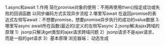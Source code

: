 1.async和await
    1.作用
        简化promise对象的使用：不用再使用then()指定成功或失败的回调函数
        以同步编码方式实现异步流程
    2.哪里写await
        在返回promise的表达式左侧写await：不想要promise，想要promise异步执行的成功的value数据
    3.哪里写async
        await所在函数(最近的)定义的左侧写async
2.jsonp解决ajax跨域的原理
    1）jsonp只解决get类型的ajax请求跨域问题
    2）jsonp请求不是ajax请求，而是一般的get请求
    3）基本原理
        浏览器端：
            动态生成<script>来请求后台接口url
            定义好用于接收响应数据的函数，并将函数名通过请求参数提交给后台
        服务器端：
            接收到请求处理产生结果数据后，返回一个函数调用的js代码，并将结果数据作为实参传入函数调用
        浏览器端
            收到响应后自动直线提前定义好的回调函数
